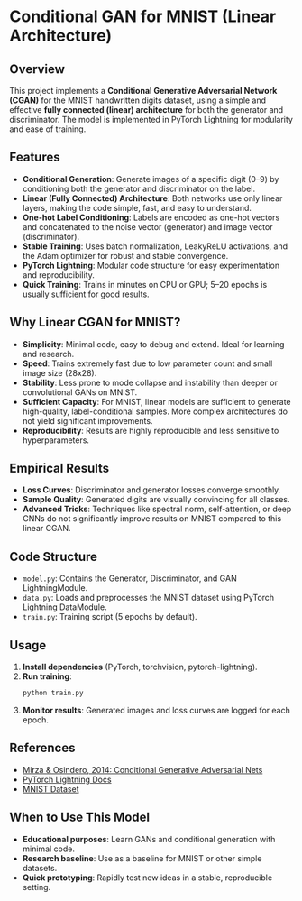 # Conditional GAN for MNIST (Linear Architecture)

## Overview
This project implements a **Conditional Generative Adversarial Network (CGAN)** for the MNIST handwritten digits dataset, using a simple and effective **fully connected (linear) architecture** for both the generator and discriminator. The model is implemented in PyTorch Lightning for modularity and ease of training.

## Features
- **Conditional Generation**: Generate images of a specific digit (0–9) by conditioning both the generator and discriminator on the label.
- **Linear (Fully Connected) Architecture**: Both networks use only linear layers, making the code simple, fast, and easy to understand.
- **One-hot Label Conditioning**: Labels are encoded as one-hot vectors and concatenated to the noise vector (generator) and image vector (discriminator).
- **Stable Training**: Uses batch normalization, LeakyReLU activations, and the Adam optimizer for robust and stable convergence.
- **PyTorch Lightning**: Modular code structure for easy experimentation and reproducibility.
- **Quick Training**: Trains in minutes on CPU or GPU; 5–20 epochs is usually sufficient for good results.

## Why Linear CGAN for MNIST?
- **Simplicity**: Minimal code, easy to debug and extend. Ideal for learning and research.
- **Speed**: Trains extremely fast due to low parameter count and small image size (28x28).
- **Stability**: Less prone to mode collapse and instability than deeper or convolutional GANs on MNIST.
- **Sufficient Capacity**: For MNIST, linear models are sufficient to generate high-quality, label-conditional samples. More complex architectures do not yield significant improvements.
- **Reproducibility**: Results are highly reproducible and less sensitive to hyperparameters.

## Empirical Results
- **Loss Curves**: Discriminator and generator losses converge smoothly.
- **Sample Quality**: Generated digits are visually convincing for all classes.
- **Advanced Tricks**: Techniques like spectral norm, self-attention, or deep CNNs do not significantly improve results on MNIST compared to this linear CGAN.

## Code Structure
- `model.py`: Contains the Generator, Discriminator, and GAN LightningModule.
- `data.py`: Loads and preprocesses the MNIST dataset using PyTorch Lightning DataModule.
- `train.py`: Training script (5 epochs by default).

## Usage
1. **Install dependencies** (PyTorch, torchvision, pytorch-lightning).
2. **Run training**:
   ```bash
   python train.py
   ```
3. **Monitor results**: Generated images and loss curves are logged for each epoch.

## References
- [Mirza & Osindero, 2014: Conditional Generative Adversarial Nets](https://arxiv.org/abs/1411.1784)
- [PyTorch Lightning Docs](https://lightning.ai/docs/pytorch/stable/)
- [MNIST Dataset](http://yann.lecun.com/exdb/mnist/)

## When to Use This Model
- **Educational purposes**: Learn GANs and conditional generation with minimal code.
- **Research baseline**: Use as a baseline for MNIST or other simple datasets.
- **Quick prototyping**: Rapidly test new ideas in a stable, reproducible setting.
